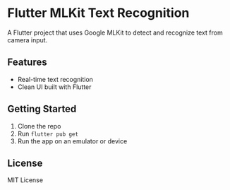 # Flutter MLKit Text Recognition

A Flutter project that uses Google MLKit to detect and recognize text from camera input.

## Features
- Real-time text recognition
- Clean UI built with Flutter

## Getting Started
1. Clone the repo
2. Run `flutter pub get`
3. Run the app on an emulator or device

## License
MIT License
